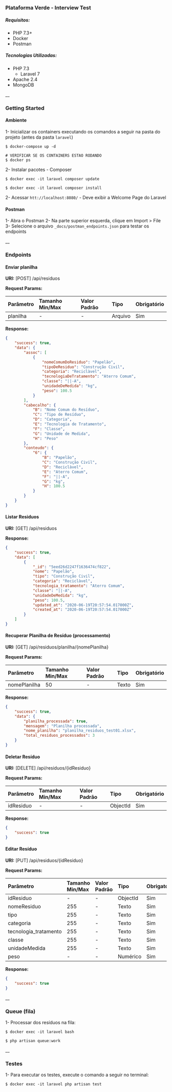 ### Plataforma Verde - Interview Test

##### Requisitos:

- PHP 7.3+
- Docker
- Postman

##### Tecnologias Utilizadas:
- PHP 7.3
    - Laravel 7
- Apache 2.4
- MongoDB

__

### Getting Started

#### Ambiente 

1- Inicializar os containers executando os comandos a seguir na pasta do projeto (antes da pasta `laravel`)
```shell
$ docker-compose up -d

# VERIFICAR SE OS CONTAINERS ESTAO RODANDO
$ docker ps
```

2- Instalar pacotes - Composer
```shell
$ docker exec -it laravel composer update

$ docker exec -it laravel composer install
```

2- Acessar `htt://localhost:8080/` - Deve exibir a Welcome Page do Laravel

#### Postman

1- Abra o Postman
2- Na parte superior esquerda, clique em Import > File
3- Selecione o arquivo `_docs/postman_endpoints.json` para testar os endpoints

__

### Endpoints

#### Enviar planilha

**URI:** [POST]  /api/residuos

**Request Params:**

|Parâmetro      |Tamanho Min/Max|Valor Padrão   |Tipo           |Obrigatório|
| :------------ | :------------ | :------------ | :------------ | :------------ |
planilha        |-              |-              |Arquivo        |Sim

**Response:**
```json
{
    "success": true,
    "data": {
        "assoc": [
            {
                "nomeComumDoResiduo": "Papelão",
                "tipoDeResiduo": "Construção Civil",
                "categoria": "Reciclàvel",
                "tecnologiaDeTratamento": "Aterro Comum",
                "classe": "||-A",
                "unidadeDeMedida": "kg",
                "peso": 100.5
            }
        ],
        "cabecalho": {
            "B": "Nome Comum do Resíduo",
            "C": "Tipo de Resíduo",
            "D": "Categoria",
            "E": "Tecnologia de Tratamento",
            "F": "Classe",
            "G": "Unidade de Medida",
            "H": "Peso"
        },
        "conteudo": {
            "6": {
                "B": "Papelão",
                "C": "Construção Civil",
                "D": "Reciclàvel",
                "E": "Aterro Comum",
                "F": "||-A",
                "G": "kg",
                "H": 100.5
            }
        }
    }
}
```


#### Listar Residuos

**URI:** [GET]  /api/residuos

**Response:**
```json
{
    "success": true,
    "data": [
        {
            "_id": "5eed26d2247f1636474cf822",
            "nome": "Papelão",
            "tipo": "Construção Civil",
            "categoria": "Reciclàvel",
            "tecnologia_tratamento": "Aterro Comum",
            "classe": "||-A",
            "unidadeDeMedida": "kg",
            "peso": 100.5,
            "updated_at": "2020-06-19T20:57:54.017000Z",
            "created_at": "2020-06-19T20:57:54.017000Z"
        }
    ]
}
```


#### Recuperar Planilha de Resíduo (processamento)

**URI:** [GET]  /api/residuos/planilha/{nomePlanilha}

**Request Params:**

|Parâmetro      |Tamanho Min/Max|Valor Padrão   |Tipo           |Obrigatório|
| :------------ | :------------ | :------------ | :------------ | :------------ |
nomePlanilha    |50             |-              |Texto          |Sim

**Response:**
```json
{
    "success": true,
    "data": {
        "planilha_processada": true,
        "mensagem": "Planilha processada",
        "nome_planilha": "planilha_residuos_test01.xlsx",
        "total_residuos_processados": 3
    }
}
```


#### Deletar Resíduo

**URI:** [DELETE]  /api/residuos/{idResiduo}

**Request Params:**

|Parâmetro      |Tamanho Min/Max|Valor Padrão   |Tipo           |Obrigatório|
| :------------ | :------------ | :------------ | :------------ | :------------ |
idResiduo       |-              |-              |ObjectId       |Sim

**Response:**
```json
{
    "success": true
}
```


#### Editar Resíduo

**URI:** [PUT]  /api/residuos/{idResiduo}

**Request Params:**

|Parâmetro              |Tamanho Min/Max|Valor Padrão   |Tipo           |Obrigatório|
| :------------         | :------------ | :------------ | :------------ | :------------ |
idResiduo               |-              |-              |ObjectId       |Sim
nomeResiduo             |255            |-              |Texto          |Sim
tipo                    |255            |-              |Texto          |Sim
categoria               |255            |-              |Texto          |Sim
tecnologia_tratamento   |255            |-              |Texto          |Sim
classe                  |255            |-              |Texto          |Sim
unidadeMedida           |255            |-              |Texto          |Sim
peso                    |-              |-              |Numérico       |Sim

**Response:**
```json
{
    "success": true
}
```
__

### Queue (fila)

1- Processar dos resíduos na fila:

```shell
$ docker exec -it laravel bash

$ php artisan queue:work
```

__

### Testes

1- Para executar os testes, execute o comando a seguir no terminal:

```shell
$ docker exec -it laravel php artisan test
```
